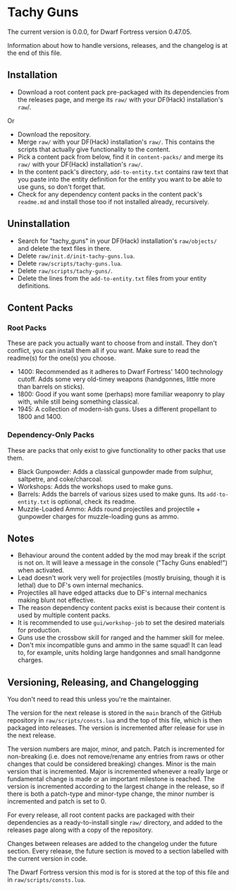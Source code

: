 # Tachy Guns

The current version is 0.0.0, for Dwarf Fortress version 0.47.05.

Information about how to handle versions, releases, and the changelog is at the end of this file.

## Installation

- Download a root content pack pre-packaged with its dependencies from the releases page, and merge its `raw/` with your DF(Hack) installation's `raw`/.

Or

- Download the repository.
- Merge `raw/` with your DF(Hack) installation's `raw/`.
	This contains the scripts that actually give functionality to the content.
- Pick a content pack from below, find it in `content-packs/` and merge its `raw/` with your DF(Hack) installation's `raw/`.
- In the content pack's directory, `add-to-entity.txt` contains raw text that you paste into the entity definition for the entity you want to be able to use guns, so don't forget that.
- Check for any dependency content packs in the content pack's `readme.md` and install those too if not installed already, recursively.

## Uninstallation

- Search for "tachy_guns" in your DF(Hack) installation's `raw/objects/` and delete the text files in there.
- Delete `raw/init.d/init-tachy-guns.lua`.
- Delete `raw/scripts/tachy-guns.lua`.
- Delete `raw/scripts/tachy-guns/`.
- Delete the lines from the `add-to-entity.txt` files from your entity definitions.

## Content Packs

### Root Packs

These are pack you actually want to choose from and install.
They don't conflict, you can install them all if you want.
Make sure to read the readme(s) for the one(s) you choose.

- 1400: Recommended as it adheres to Dwarf Fortress' 1400 technology cutoff.
	Adds some very old-timey weapons (handgonnes, little more than barrels on sticks).
- 1800: Good if you want some (perhaps) more familiar weaponry to play with, while still being something classical.
- 1945: A collection of modern-ish guns.
	Uses a different propellant to 1800 and 1400.

### Dependency-Only Packs

These are packs that only exist to give functionality to other packs that use them.

- Black Gunpowder: Adds a classical gunpowder made from sulphur, saltpetre, and coke/charcoal.
- Workshops: Adds the workshops used to make guns.
- Barrels: Adds the barrels of various sizes used to make guns.
	Its `add-to-entity.txt` is optional, check its readme.
- Muzzle-Loaded Ammo: Adds round projectiles and projectile + gunpowder charges for muzzle-loading guns as ammo.

## Notes

- Behaviour around the content added by the mod may break if the script is not on.
	It will leave a message in the console ("Tachy Guns enabled!") when activated.
- Lead doesn't work very well for projectiles (mostly bruising, though it is lethal) due to DF's own internal mechanics.
- Projectiles all have edged attacks due to DF's internal mechanics making blunt not effective.
- The reason dependency content packs exist is because their content is used by multiple content packs.
- It is recommended to use `gui/workshop-job` to set the desired materials for production.
- Guns use the crossbow skill for ranged and the hammer skill for melee.
- Don't mix incompatible guns and ammo in the same squad!
	It can lead to, for example, units holding large handgonnes and small handgonne charges.

## Versioning, Releasing, and Changelogging

You don't need to read this unless you're the maintainer.

The version for the next release is stored in the `main` branch of the GitHub repository in `raw/scripts/consts.lua` and the top of this file, which is then packaged into releases.
The version is incremented after release for use in the next release.

The version numbers are major, minor, and patch.
Patch is incremented for non-breaking (i.e. does not remove/rename any entries from raws or other changes that could be considered breaking) changes.
Minor is the main version that is incremented.
Major is incremented whenever a really large or fundamental change is made or an important milestone is reached.
The version is incremented according to the largest change in the release, so if there is both a patch-type and minor-type change, the minor number is incremented and patch is set to 0.

For every release, all root content packs are packaged with their dependencies as a ready-to-install single `raw/` directory, and added to the releases page along with a copy of the repository.

Changes between releases are added to the changelog under the future section.
Every release, the future section is moved to a section labelled with the current version in code.

The Dwarf Fortress version this mod is for is stored at the top of this file and in `raw/scripts/consts.lua`.
